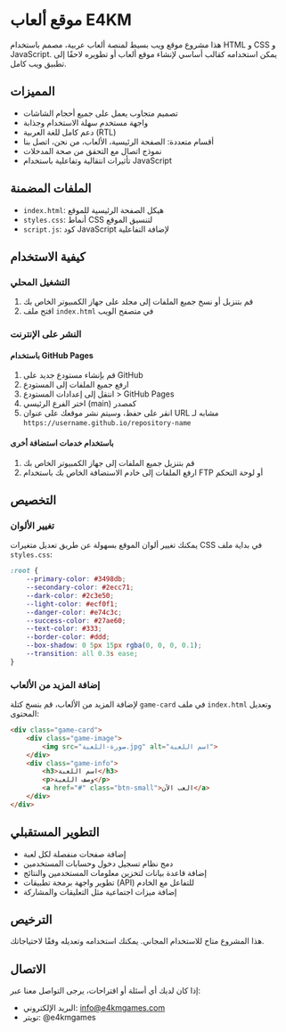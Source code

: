 # موقع ألعاب E4KM

هذا مشروع موقع ويب بسيط لمنصة ألعاب عربية، مصمم باستخدام HTML و CSS و JavaScript. يمكن استخدامه كقالب أساسي لإنشاء موقع ألعاب أو تطويره لاحقًا إلى تطبيق ويب كامل.

## المميزات

- تصميم متجاوب يعمل على جميع أحجام الشاشات
- واجهة مستخدم سهلة الاستخدام وجذابة
- دعم كامل للغة العربية (RTL)
- أقسام متعددة: الصفحة الرئيسية، الألعاب، من نحن، اتصل بنا
- نموذج اتصال مع التحقق من صحة المدخلات
- تأثيرات انتقالية وتفاعلية باستخدام JavaScript

## الملفات المضمنة

- `index.html`: هيكل الصفحة الرئيسية للموقع
- `styles.css`: أنماط CSS لتنسيق الموقع
- `script.js`: كود JavaScript لإضافة التفاعلية

## كيفية الاستخدام

### التشغيل المحلي

1. قم بتنزيل أو نسخ جميع الملفات إلى مجلد على جهاز الكمبيوتر الخاص بك
2. افتح ملف `index.html` في متصفح الويب

### النشر على الإنترنت

#### باستخدام GitHub Pages

1. قم بإنشاء مستودع جديد على GitHub
2. ارفع جميع الملفات إلى المستودع
3. انتقل إلى إعدادات المستودع > GitHub Pages
4. اختر الفرع الرئيسي (main) كمصدر
5. انقر على حفظ، وسيتم نشر موقعك على عنوان URL مشابه لـ `https://username.github.io/repository-name`

#### باستخدام خدمات استضافة أخرى

1. قم بتنزيل جميع الملفات إلى جهاز الكمبيوتر الخاص بك
2. ارفع الملفات إلى خادم الاستضافة الخاص بك باستخدام FTP أو لوحة التحكم

## التخصيص

### تغيير الألوان

يمكنك تغيير ألوان الموقع بسهولة عن طريق تعديل متغيرات CSS في بداية ملف `styles.css`:

```css
:root {
    --primary-color: #3498db;
    --secondary-color: #2ecc71;
    --dark-color: #2c3e50;
    --light-color: #ecf0f1;
    --danger-color: #e74c3c;
    --success-color: #27ae60;
    --text-color: #333;
    --border-color: #ddd;
    --box-shadow: 0 5px 15px rgba(0, 0, 0, 0.1);
    --transition: all 0.3s ease;
}
```

### إضافة المزيد من الألعاب

لإضافة المزيد من الألعاب، قم بنسخ كتلة `game-card` في ملف `index.html` وتعديل المحتوى:

```html
<div class="game-card">
    <div class="game-image">
        <img src="صورة-اللعبة.jpg" alt="اسم اللعبة">
    </div>
    <div class="game-info">
        <h3>اسم اللعبة</h3>
        <p>وصف اللعبة</p>
        <a href="#" class="btn-small">العب الآن</a>
    </div>
</div>
```

## التطوير المستقبلي

- إضافة صفحات منفصلة لكل لعبة
- دمج نظام تسجيل دخول وحسابات المستخدمين
- إضافة قاعدة بيانات لتخزين معلومات المستخدمين والنتائج
- تطوير واجهة برمجة تطبيقات (API) للتفاعل مع الخادم
- إضافة ميزات اجتماعية مثل التعليقات والمشاركة

## الترخيص

هذا المشروع متاح للاستخدام المجاني. يمكنك استخدامه وتعديله وفقًا لاحتياجاتك.

## الاتصال

إذا كان لديك أي أسئلة أو اقتراحات، يرجى التواصل معنا عبر:

- البريد الإلكتروني: info@e4kmgames.com
- تويتر: @e4kmgames